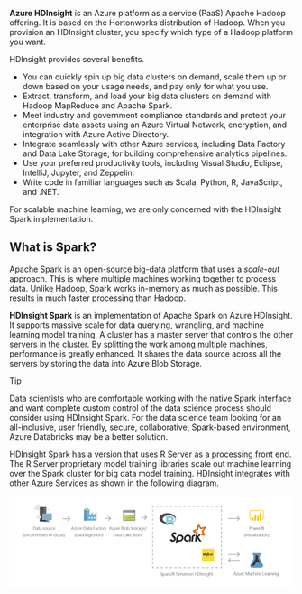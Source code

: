 **Azure HDInsight** is an Azure platform as a service (PaaS) Apache Hadoop offering. It is based on the Hortonworks distribution of Hadoop. When you provision an HDInsight cluster, you specify which type of a Hadoop platform you want. 

HDInsight provides several benefits.

- You can quickly spin up big data clusters on demand, scale them up or down based on your usage needs, and pay only for what you use.
- Extract, transform, and load your big data clusters on demand with Hadoop MapReduce and Apache Spark.
- Meet industry and government compliance standards and protect your enterprise data assets using an Azure Virtual Network, encryption, and integration with Azure Active Directory.
- Integrate seamlessly with other Azure services, including Data Factory and Data Lake Storage, for building comprehensive analytics pipelines.
- Use your preferred productivity tools, including Visual Studio, Eclipse, IntelliJ, Jupyter, and Zeppelin. 
- Write code in familiar languages such as Scala, Python, R, JavaScript, and .NET.

For scalable machine learning, we are only concerned with the HDInsight Spark implementation.

## What is Spark?

Apache Spark is an open-source big-data platform that uses a *scale-out* approach. This is where multiple machines working together to process data. Unlike Hadoop, Spark works in-memory as much as possible. This results in much faster processing than Hadoop.

**HDInsight Spark** is an implementation of Apache Spark on Azure HDInsight. It supports massive scale for data querying, wrangling, and machine learning model training. A cluster has a master server that controls the other servers in the cluster. By splitting the work among multiple machines, performance is greatly enhanced. It shares the data source across all the servers by storing the data into Azure Blob Storage.

> [!TIP]
> Data scientists who are comfortable working with the native Spark interface and want complete custom control of the data science process should consider using HDInsight Spark. For the data science team looking for an all-inclusive, user friendly, secure, collaborative, Spark-based environment, Azure Databricks may be a better solution.

HDInsight Spark has a version that uses R Server as a processing front end. The R Server proprietary model training libraries scale out machine learning over the Spark cluster for big data model training. HDInsight integrates with other Azure Services as shown in the following diagram.

![Screenshot of the Spark framework.](../media/6-spark-framework.png)